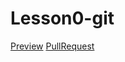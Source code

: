 # Lesson0-git
[Preview](https://vladyslavsak.github.io/Lesson0-git/)
[PullRequest](https://github.com/VladyslavSak/Lesson0-git/pull/1)